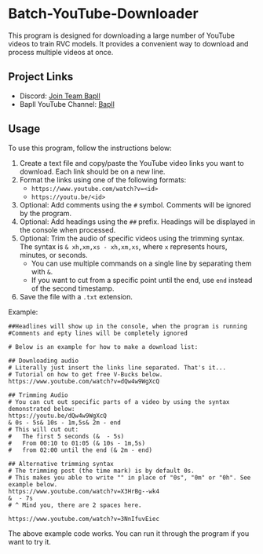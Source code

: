 # Batch-YouTube-Downloader

This program is designed for downloading a large number of YouTube videos to train RVC models. It provides a convenient way to download and process multiple videos at once.

## Project Links

- Discord: [Join Team Bapll](https://discord.gg/rbk3RCJPda)
- Bapll YouTube Channel: [Bapll](https://www.youtube.com/channel/UC6c-iFvwQJ_qO9x7lQwNFng)

## Usage

To use this program, follow the instructions below:

1. Create a text file and copy/paste the YouTube video links you want to download. Each link should be on a new line.
2. Format the links using one of the following formats:
   - `https://www.youtube.com/watch?v=<id>`
   - `https://youtu.be/<id>`
3. Optional: Add comments using the `#` symbol. Comments will be ignored by the program.
4. Optional: Add headings using the `##` prefix. Headings will be displayed in the console when processed.
5. Optional: Trim the audio of specific videos using the trimming syntax. The syntax is `& xh,xm,xs - xh,xm,xs`, where `x` represents hours, minutes, or seconds.
   - You can use multiple commands on a single line by separating them with `&`.
   - If you want to cut from a specific point until the end, use `end` instead of the second timestamp.
6. Save the file with a `.txt` extension.

Example:

```plaintext
##Headlines will show up in the console, when the program is running
#Comments and epty lines will be completely ignored

# Below is an example for how to make a download list:

## Downloading audio
# Literally just insert the links line separated. That's it...
# Tutorial on how to get free V-Bucks below.
https://www.youtube.com/watch?v=dQw4w9WgXcQ

## Trimming Audio
# You can cut out specific parts of a video by using the syntax demonstrated below:
https://youtu.be/dQw4w9WgXcQ
& 0s - 5s& 10s - 1m,5s& 2m - end
# This will cut out:
#   The first 5 seconds (&  - 5s)
#   From 00:10 to 01:05 (& 10s - 1m,5s)
#   from 02:00 until the end (& 2m - end)

## Alternative trimming syntax
# The trimming post (the time mark) is by default 0s.
# This makes you able to write "" in place of "0s", "0m" or "0h". See example below.
https://www.youtube.com/watch?v=X3HrBg--wk4
&  - 7s
# ^ Mind you, there are 2 spaces here.

https://www.youtube.com/watch?v=3NnIfuvEiec
```
The above example code works. You can run it through the program if you want to try it.
